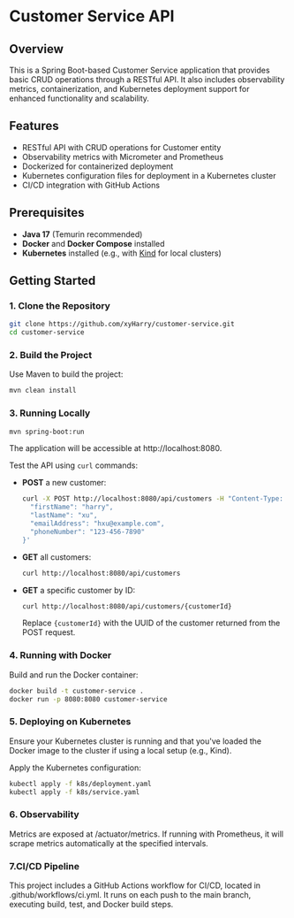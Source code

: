 # Customer Service API

## Overview
This is a Spring Boot-based Customer Service application that provides basic CRUD operations through a RESTful API. It also includes observability metrics, containerization, and Kubernetes deployment support for enhanced functionality and scalability.

## Features
- RESTful API with CRUD operations for Customer entity
- Observability metrics with Micrometer and Prometheus
- Dockerized for containerized deployment
- Kubernetes configuration files for deployment in a Kubernetes cluster
- CI/CD integration with GitHub Actions

## Prerequisites
- **Java 17** (Temurin recommended)
- **Docker** and **Docker Compose** installed
- **Kubernetes** installed (e.g., with [Kind](https://kind.sigs.k8s.io/) for local clusters)

## Getting Started

### 1. Clone the Repository
```bash
git clone https://github.com/xyHarry/customer-service.git
cd customer-service
```

### 2. Build the Project
Use Maven to build the project:
```bash
mvn clean install
```

### 3. Running Locally
```bash
mvn spring-boot:run
```
The application will be accessible at http://localhost:8080.

Test the API using `curl` commands:

- **POST** a new customer:
  ```bash
  curl -X POST http://localhost:8080/api/customers -H "Content-Type: application/json" -d '{
    "firstName": "harry",
    "lastName": "xu",
    "emailAddress": "hxu@example.com",
    "phoneNumber": "123-456-7890"
  }'
  ```

- **GET** all customers:
  ```bash
  curl http://localhost:8080/api/customers
  ```

- **GET** a specific customer by ID:
  ```bash
  curl http://localhost:8080/api/customers/{customerId}
  ```
  Replace `{customerId}` with the UUID of the customer returned from the POST request.


### 4. Running with Docker
Build and run the Docker container:
```bash
docker build -t customer-service .
docker run -p 8080:8080 customer-service
```

### 5. Deploying on Kubernetes
Ensure your Kubernetes cluster is running and that you've loaded the Docker image to the cluster if using a local setup (e.g., Kind).

Apply the Kubernetes configuration:
```bash
kubectl apply -f k8s/deployment.yaml
kubectl apply -f k8s/service.yaml
```

### 6. Observability
Metrics are exposed at /actuator/metrics. If running with Prometheus, it will scrape metrics automatically at the specified intervals.

### 7.CI/CD Pipeline
This project includes a GitHub Actions workflow for CI/CD, located in .github/workflows/ci.yml. It runs on each push to the main branch, executing build, test, and Docker build steps.







